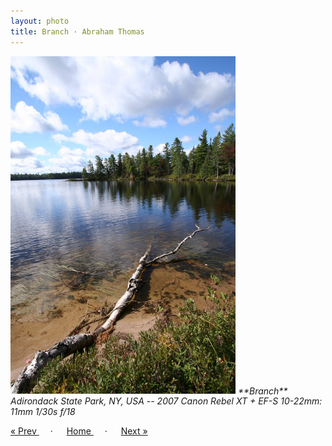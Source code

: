 ```yaml
---
layout: photo
title: Branch · Abraham Thomas
---
```


<img src="/assets/photos/Branch.jpg" width="360px" class="photo">

<i>
**Branch**  
Adirondack State Park, NY, USA -- 2007  
Canon Rebel XT + EF-S 10-22mm: 11mm 1/30s f/18  
</i>

<a href="/travel/orsay"> &laquo; Prev </a> &emsp; · &emsp; 
<a href="/travel"> Home </a> &emsp; · &emsp; 
<a href="/travel/path"> Next &raquo; </a>
